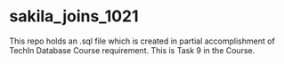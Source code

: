 # sakila_joins_1021
This repo holds an .sql file which is created in partial accomplishment of TechIn Database Course requirement. This is Task 9 in the Course.
